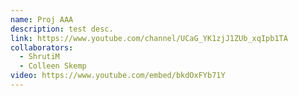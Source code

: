 ```yaml
---
name: Proj AAA
description: test desc.
link: https://www.youtube.com/channel/UCaG_YK1zjJ1ZUb_xqIpb1TA
collaborators:
  - ShrutiM
  - Colleen Skemp
video: https://www.youtube.com/embed/bkdOxFYb71Y
---
```

